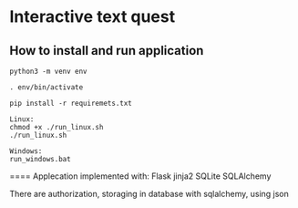 # Interactive text quest

## How to install and run application

```
python3 -m venv env

. env/bin/activate

pip install -r requiremets.txt

Linux:
chmod +x ./run_linux.sh
./run_linux.sh

Windows:
run_windows.bat
```

====
Applecation implemented with:
Flask
jinja2
SQLite
SQLAlchemy

There are authorization, storaging in database with sqlalchemy, using json